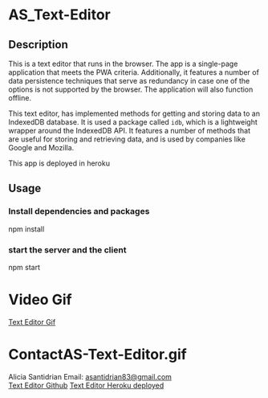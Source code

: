 # AS_Text-Editor

## Description

This is a text editor that runs in the browser. The app is a single-page application that meets the PWA criteria. Additionally, it features a number of data persistence techniques that serve as redundancy in case one of the options is not supported by the browser. The application will also function offline.

This text editor, has implemented methods for getting and storing data to an IndexedDB database. It is used a package called `idb`, which is a lightweight wrapper around the IndexedDB API. It features a number of methods that are useful for storing and retrieving data, and is used by companies like Google and Mozilla.

This app is deployed in heroku

## Usage
### Install dependencies and packages

npm install

### start the server and the client 

npm start

# Video Gif

[Text Editor Gif](./assets/AS-Text-Editor.gif)


# ContactAS-Text-Editor.gif

Alicia Santidrian Email: asantidrian83@gmail.com  
[Text Editor Github](https://github.com/asantidrian/AS_Text-Editor)
[Text Editor Heroku deployed](https://vert-moliere-38279.herokuapp.com/)

